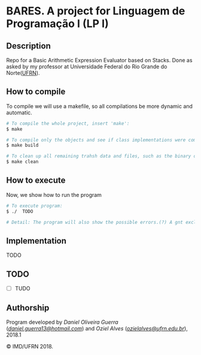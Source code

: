 # BARES. A project for Linguagem de Programação I (LP I)

## Description
Repo for a Basic Arithmetic Expression Evaluator based on Stacks. Done as asked by my professor at Universidade Federal do Rio Grande do Norte([UFRN](www.ufrn.br)).


## How to compile
To compile we will use a makefile, so all compilations be more dynamic and automatic.
```bash
# To compile the whole project, insert 'make':
$ make

# To compile only the objects and see if class implementations were compiled well, insert 'make build':
$ make build

# To clean up all remaining trahsh data and files, such as the binary ones, insert 'make clean':
$ make clean
```

## How to execute
Now, we show how to run the program
```bash
# To execute program:
$ ./  TODO

# Detail: The program will also show the possible errors.(?) A gnt exclui isso se não der pra fazer.;-;
```

## Implementation
TODO


## TODO

- [ ] TUDO

## Authorship

Program developed by _Daniel Oliveira Guerra_ (*daniel.guerra13@hotmail.com*) and _Oziel Alves_ (*ozielalves@ufrn.edu.br*), 2018.1

&copy; IMD/UFRN 2018.
